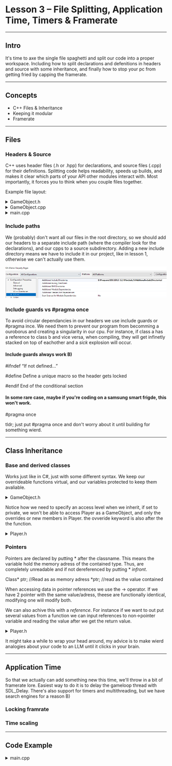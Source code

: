 # Lesson 3 – File Splitting, Application Time, Timers & Framerate

---

## Intro

It's time to axe the single file spaghetti and split our code into a proper workspace. 
Including how to split declarations and defenitions in headers and source with some inheritance, and finally how to stop your pc from getting fried by capping the framerate.

---

## Concepts

- C++ Files & Inheritance
- Keeping it modular
- Framerate

---

## Files

### Headers & Source

C++ uses header files (.h or .hpp) for declarations, and source files (.cpp) for their definitions.
Splitting code helps readability, speeds up builds, and makes it clear which parts of your API other modules interact with.
Most importantly, it forces you to think when you couple files together.

Example file layout: 
<details>
<summary>GameObject.h</summary>

 ```cpp

#pragma once
#include <SDL3/SDL.h>

class GameObject {
public:
    GameObject( SDL_Renderer* renderer, int x, int y, int w, int h);
    GameObject( SDL_Renderer* renderer, int x, int y, int w, int h,SDL_Texture* texture);
    ~GameObject();

    virtual void HandleEvent(const SDL_Event& e);
    virtual void Render();
    virtual void Update(float DeltaTime, float ScaledDeltaTime);
    virtual void SetPosition(int x, int y);

protected:
    SDL_Renderer* renderer = nullptr;
    SDL_FRect rect;
    SDL_Texture* texture = nullptr;
};


```
</details>
<details>
<summary>GameObject.cpp</summary>

 ```cpp

#include "GameObject.h"

GameObject::GameObject(SDL_Renderer* renderer, int x, int y, int w, int h)
    : renderer(renderer) {
    rect = { (float)x, (float)y, (float)w, (float)h };
    texture = nullptr;
}
GameObject::GameObject(SDL_Renderer* renderer, int x, int y, int w, int h, SDL_Texture* texture)
    : renderer(renderer), texture(texture) {
        rect = { (float)x, (float)y, (float)w, (float)h };
}
GameObject::~GameObject() {}


void GameObject::HandleEvent(const SDL_Event& e)
{

}

void GameObject::Render() {


    if (texture)
        SDL_RenderTexture(renderer, texture, NULL, &rect);
    else
        SDL_RenderFillRect(renderer, &rect);
}

void GameObject::Update(float DeltaTime, float ScaledDeltaTime)
{
}

void GameObject::SetPosition(int x, int y) {
    rect.x = (float)x;
    rect.y = (float)y;
}


```
</details>
<details>
<summary>main.cpp</summary>

 ```cpp

#include "Game.h"
#include <SDL3/SDL.h>
#include <SDL3/SDL_image.h>

int main(int argc, char** argv) {

    Game game;

    if (!game.Init("Game", 800, 600)) {
        return -1;
    }

    while (game.running()) {
        game.HandleEvents();
        game.Update();
        game.Render();
    }

    game.Quit();
    return 0;
}

```
</details>

### Include paths

We (probably) don't want all our files in the root directory, so we should add our headers to a separate include path (where the compiler look for the declarations), and our cpps to a source subdirectory.
Adding a new include directory means we have to include it in our project, like in lesson 1, otherwise we can't actually use them.

<img src="images\includedir.PNG"/>

### Include guards vs #pragma once

To avoid circular dependancies in our headers we use include guards or #pragma ince.
We need them to prevent our program from becomming a ouroborus and creating a singularity in our cpu.
For instance, if class a has a reference to class b and vice versa, when compiling, they will get infinetly stacked on top of eachother and a *sick* explosion will occur.

#### Include guards always work B)

#ifndef	“If not defined…”

#define	Define a unique macro so the header gets locked

#endif	End of the conditional section

#### In some rare case, maybe if you're coding on a samsung smart frigde, this won't work.

#pragma once


tldr; just put #pragma once and don't worry about it until building for something wierd.

---

## Class Inheritance

### Base and derived classes

Works just like in C#, just with some different syntax.
We keep our overrideable functions virtual, and our variables protected to keep them avaliable.


<details>
<summary>GameObject.h</summary>

 ```cpp

#pragma once
#include <SDL3/SDL.h>

class GameObject {
public:
    GameObject( SDL_Renderer* renderer, int x, int y, int w, int h);
    GameObject( SDL_Renderer* renderer, int x, int y, int w, int h,SDL_Texture* texture);
    ~GameObject();

    virtual void HandleEvent(const SDL_Event& e);
    virtual void Render();
    virtual void Update(float DeltaTime, float ScaledDeltaTime);
    virtual void SetPosition(int x, int y);

protected:
    SDL_Renderer* renderer = nullptr;
    SDL_FRect rect;
    SDL_Texture* texture = nullptr;
};


```
</details>


Notice how we need to specify an access level when we inherit, if set to private, we won't be able to access Player as a GameObject, and only the overrides or new members in Player.
the ovveride keyword is also after the the function.
<details>
<summary>Player.h</summary>

 ```cpp

#pragma once
#include "GameObject.h"
#include "InputManager.h"

class Player : public GameObject {
public:
	Player(SDL_Renderer* renderer, int x, int y, int w, int h, SDL_Texture* texture) : GameObject(renderer, x, y, w, h, texture) {	};
	~Player() {};


	virtual void Update(float DeltaTime, float ScaledDeltaTime) override;

};



```
</details>

### Pointers

Pointers are declared by putting * after the classname. This means the variable hold the memory adress of the contained type. Thus, are completely unreadable and if not dereferenced by putting * *infront*.

Class* ptr; //Read as as memory adress
*ptr; //read as the value contained

When accessing data in pointer references we use the -> operator.
If we have 2 pointer with the same value/adress, theese are functionally identical, modifying one will modify both.

We can also achive this with a *reference*.
For instance if we want to out put several values from a function we can input references to non->pointer variable and reading the value after we get the return value.

 <details>
<summary>Player.h</summary>

 ```cpp

int a = 0;
int b = 0;

int ModifyAB(int& ref, int value){
    ref = value;
    return ref;
}

a = ModifyAB(b, 1); 

//both a & b will equal 1


```
</details>

It might take a while to wrap your head around, my advice is to make wierd analogies about your code to an LLM until it clicks in your brain.

---

## Application Time

So that we actually can add something new this time, we'll throw in a bit of framerate lore.
Easiest way to do it is to delay the gameloop thread with SDL_Delay.
There's also support for timers and multithreading, but we have search engines for a reason B)

### Locking framrate



### Time scaling

---

## Code Example

<details>  
<summary>main.cpp</summary>  

```cpp
// SDL3 modular timing skeleton
